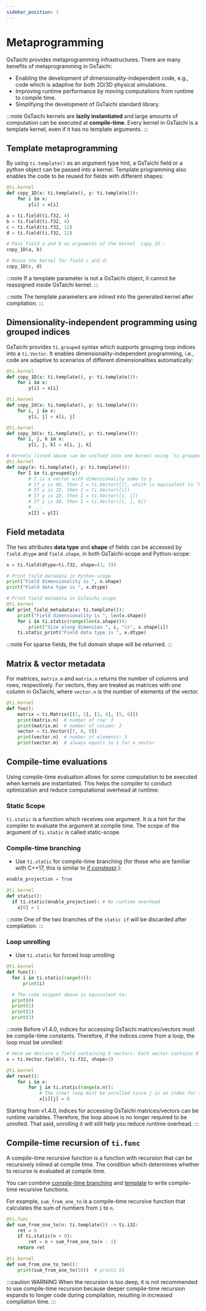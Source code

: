 ```yaml
---
sidebar_position: 1
---
```


# Metaprogramming

GsTaichi provides metaprogramming infrastructures. There are many benefits of metaprogramming in GsTaichi:

- Enabling the development of dimensionality-independent code, e.g., code which is
  adaptive for both 2D/3D physical simulations.
- Improving runtime performance by moving computations from runtime to compile time.
- Simplifying the development of GsTaichi standard library.

:::note
GsTaichi kernels are **lazily instantiated** and large amounts of computation can be executed at **compile-time**.
Every kernel in GsTaichi is a template kernel, even if it has no template arguments.
:::

## Template metaprogramming

By using `ti.template()` as an argument type hint, a GsTaichi field or a python object can be passed into a kernel. Template programming also enables the code to be reused for fields with different shapes:

```python {2}
@ti.kernel
def copy_1D(x: ti.template(), y: ti.template()):
    for i in x:
        y[i] = x[i]

a = ti.field(ti.f32, 4)
b = ti.field(ti.f32, 4)
c = ti.field(ti.f32, 12)
d = ti.field(ti.f32, 12)

# Pass field a and b as arguments of the kernel `copy_1D`:
copy_1D(a, b)

# Reuse the kernel for field c and d:
copy_1D(c, d)
```

:::note
If a template parameter is not a GsTaichi object, it cannot be reassigned inside GsTaichi kernel.
:::

:::note
The template parameters are inlined into the generated kernel after compilation.
:::

## Dimensionality-independent programming using grouped indices

GsTaichi provides `ti.grouped` syntax which supports grouping loop indices into a `ti.Vector`.
It enables dimensionality-independent programming, i.e., code are adaptive to scenarios of
different dimensionalities automatically:

```python {2,7,12,18}
@ti.kernel
def copy_1D(x: ti.template(), y: ti.template()):
    for i in x:
        y[i] = x[i]

@ti.kernel
def copy_2d(x: ti.template(), y: ti.template()):
    for i, j in x:
        y[i, j] = x[i, j]

@ti.kernel
def copy_3d(x: ti.template(), y: ti.template()):
    for i, j, k in x:
        y[i, j, k] = x[i, j, k]

# Kernels listed above can be unified into one kernel using `ti.grouped`:
@ti.kernel
def copy(x: ti.template(), y: ti.template()):
    for I in ti.grouped(y):
        # I is a vector with dimensionality same to y
        # If y is 0D, then I = ti.Vector([]), which is equivalent to `None` used in x[I]
        # If y is 1D, then I = ti.Vector([i])
        # If y is 2D, then I = ti.Vector([i, j])
        # If y is 3D, then I = ti.Vector([i, j, k])
        # ...
        x[I] = y[I]
```

## Field metadata

The two attributes **data type** and **shape** of fields can be accessed by `field.dtype` and  `field.shape`, in both GsTaichi-scope and Python-scope:

```python {3,7}
x = ti.field(dtype=ti.f32, shape=(3, 3))

# Print field metadata in Python-scope
print("Field dimensionality is ", x.shape)
print("Field data type is ", x.dtype)

# Print field metadata in GsTaichi-scope
@ti.kernel
def print_field_metadata(x: ti.template()):
    print("Field dimensionality is ", len(x.shape))
    for i in ti.static(range(len(x.shape))):
        print("Size along dimension ", i, "is", x.shape[i])
    ti.static_print("Field data type is ", x.dtype)
```

:::note
For sparse fields, the full domain shape will be returned.
:::

## Matrix & vector metadata

For matrices, `matrix.m` and `matrix.n` returns the number of columns and rows, respectively.
For vectors, they are treated as matrices with one column in GsTaichi, where `vector.n` is the number of elements of the vector.

```python {4-5,7-8}
@ti.kernel
def foo():
    matrix = ti.Matrix([[1, 2], [3, 4], [5, 6]])
    print(matrix.n)  # number of row: 3
    print(matrix.m)  # number of column: 2
    vector = ti.Vector([7, 8, 9])
    print(vector.n)  # number of elements: 3
    print(vector.m)  # always equals to 1 for a vector
```

## Compile-time evaluations

Using compile-time evaluation allows for some computation to be executed when kernels are instantiated. This helps the compiler to conduct optimization and reduce
computational overhead at runtime:

### Static Scope
`ti.static` is a function which receives one argument. It is a hint for the compiler to evaluate the argument at compile time.
The scope of the argument of `ti.static` is called static-scope.

### Compile-time branching

- Use `ti.static` for compile-time branching (for those who are familiar with
  C++17, this is similar to [if
  constexpr](https://en.cppreference.com/w/cpp/language/if).):

```python {5}
enable_projection = True

@ti.kernel
def static():
  if ti.static(enable_projection): # No runtime overhead
    x[0] = 1
```

:::note
One of the two branches of the `static if` will be discarded after compilation.
:::

### Loop unrolling

- Use `ti.static` for forced loop unrolling:

```python {3}
@ti.kernel
def func():
  for i in ti.static(range(4)):
      print(i)

  # The code snippet above is equivalent to:
  print(0)
  print(1)
  print(2)
  print(3)
```

:::note
Before v1.4.0, indices for accessing GsTaichi matrices/vectors must be compile-time constants.
Therefore, if the indices come from a loop, the loop must be unrolled:

```python {7}
# Here we declare a field containing 3 vectors. Each vector contains 8 elements.
x = ti.Vector.field(8, ti.f32, shape=3)

@ti.kernel
def reset():
    for i in x:
        for j in ti.static(range(x.n)):
            # The inner loop must be unrolled since j is an index for accessing a vector.
            x[i][j] = 0
```

Starting from v1.4.0, indices for accessing GsTaichi matrices/vectors can be runtime variables.
Therefore, the loop above is no longer required to be unrolled.
That said, unrolling it will still help you reduce runtime overhead.
:::

## Compile-time recursion of `ti.func`

A compile-time recursive function is a function with recursion that can be recursively inlined at compile time. The condition which determines whether to recurse is evaluated at compile time.

You can combine [compile-time branching](#compile-time-branching) and [template](#template-metaprogramming) to write compile-time recursive functions.

For example, `sum_from_one_to` is a compile-time recursive function that calculates the sum of numbers from `1` to `n`.

```python {1-6}
@ti.func
def sum_from_one_to(n: ti.template()) -> ti.i32:
    ret = 0
    if ti.static(n > 0):
        ret = n + sum_from_one_to(n - 1)
    return ret

@ti.kernel
def sum_from_one_to_ten():
    print(sum_from_one_to(10))  # prints 55
```

:::caution WARNING
When the recursion is too deep, it is not recommended to use compile-time recursion because deeper compile-time recursion expands to longer code during compilation, resulting in increased compilation time.
:::
